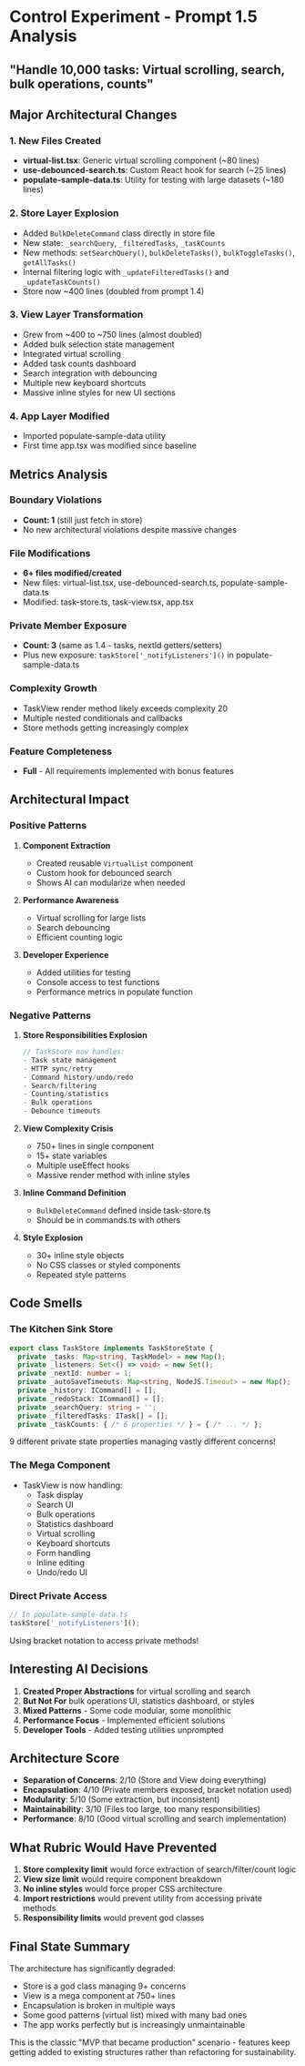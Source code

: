 # Control Experiment - Prompt 1.5 Analysis
## "Handle 10,000 tasks: Virtual scrolling, search, bulk operations, counts"

## Major Architectural Changes

### 1. **New Files Created**
- **virtual-list.tsx**: Generic virtual scrolling component (~80 lines)
- **use-debounced-search.ts**: Custom React hook for search (~25 lines)
- **populate-sample-data.ts**: Utility for testing with large datasets (~180 lines)

### 2. **Store Layer Explosion**
- Added `BulkDeleteCommand` class directly in store file
- New state: `_searchQuery`, `_filteredTasks`, `_taskCounts`
- New methods: `setSearchQuery()`, `bulkDeleteTasks()`, `bulkToggleTasks()`, `getAllTasks()`
- Internal filtering logic with `_updateFilteredTasks()` and `_updateTaskCounts()`
- Store now ~400 lines (doubled from prompt 1.4)

### 3. **View Layer Transformation**
- Grew from ~400 to ~750 lines (almost doubled)
- Added bulk selection state management
- Integrated virtual scrolling
- Added task counts dashboard
- Search integration with debouncing
- Multiple new keyboard shortcuts
- Massive inline styles for new UI sections

### 4. **App Layer Modified**
- Imported populate-sample-data utility
- First time app.tsx was modified since baseline

## Metrics Analysis

### Boundary Violations
- **Count: 1** (still just fetch in store)
- No new architectural violations despite massive changes

### File Modifications
- **6+ files modified/created** 
- New files: virtual-list.tsx, use-debounced-search.ts, populate-sample-data.ts
- Modified: task-store.ts, task-view.tsx, app.tsx

### Private Member Exposure
- **Count: 3** (same as 1.4 - tasks, nextId getters/setters)
- Plus new exposure: `taskStore['_notifyListeners']()` in populate-sample-data.ts

### Complexity Growth
- TaskView render method likely exceeds complexity 20
- Multiple nested conditionals and callbacks
- Store methods getting increasingly complex

### Feature Completeness
- **Full** - All requirements implemented with bonus features

## Architectural Impact

### Positive Patterns

1. **Component Extraction**
   - Created reusable `VirtualList` component
   - Custom hook for debounced search
   - Shows AI can modularize when needed

2. **Performance Awareness**
   - Virtual scrolling for large lists
   - Search debouncing
   - Efficient counting logic

3. **Developer Experience**
   - Added utilities for testing
   - Console access to test functions
   - Performance metrics in populate function

### Negative Patterns

1. **Store Responsibilities Explosion**
   ```typescript
   // TaskStore now handles:
   - Task state management
   - HTTP sync/retry
   - Command history/undo/redo
   - Search/filtering
   - Counting/statistics
   - Bulk operations
   - Debounce timeouts
   ```

2. **View Complexity Crisis**
   - 750+ lines in single component
   - 15+ state variables
   - Multiple useEffect hooks
   - Massive render method with inline styles

3. **Inline Command Definition**
   - `BulkDeleteCommand` defined inside task-store.ts
   - Should be in commands.ts with others

4. **Style Explosion**
   - 30+ inline style objects
   - No CSS classes or styled components
   - Repeated style patterns

## Code Smells

### The Kitchen Sink Store
```typescript
export class TaskStore implements TaskStoreState {
  private _tasks: Map<string, TaskModel> = new Map();
  private _listeners: Set<() => void> = new Set();
  private _nextId: number = 1;
  private _autoSaveTimeouts: Map<string, NodeJS.Timeout> = new Map();
  private _history: ICommand[] = [];
  private _redoStack: ICommand[] = [];
  private _searchQuery: string = '';
  private _filteredTasks: ITask[] = [];
  private _taskCounts: { /* 6 properties */ } = { /* ... */ };
```
9 different private state properties managing vastly different concerns!

### The Mega Component
- TaskView is now handling:
  - Task display
  - Search UI
  - Bulk operations
  - Statistics dashboard
  - Virtual scrolling
  - Keyboard shortcuts
  - Form handling
  - Inline editing
  - Undo/redo UI

### Direct Private Access
```typescript
// In populate-sample-data.ts
taskStore['_notifyListeners']();
```
Using bracket notation to access private methods!

## Interesting AI Decisions

1. **Created Proper Abstractions** for virtual scrolling and search
2. **But Not For** bulk operations UI, statistics dashboard, or styles
3. **Mixed Patterns** - Some code modular, some monolithic
4. **Performance Focus** - Implemented efficient solutions
5. **Developer Tools** - Added testing utilities unprompted

## Architecture Score

- **Separation of Concerns**: 2/10 (Store and View doing everything)
- **Encapsulation**: 4/10 (Private members exposed, bracket notation used)
- **Modularity**: 5/10 (Some extraction, but inconsistent)
- **Maintainability**: 3/10 (Files too large, too many responsibilities)
- **Performance**: 8/10 (Good virtual scrolling and search implementation)

## What Rubric Would Have Prevented

1. **Store complexity limit** would force extraction of search/filter/count logic
2. **View size limit** would require component breakdown
3. **No inline styles** would force proper CSS architecture
4. **Import restrictions** would prevent utility from accessing private methods
5. **Responsibility limits** would prevent god classes

## Final State Summary

The architecture has significantly degraded:
- Store is a god class managing 9+ concerns
- View is a mega component at 750+ lines  
- Encapsulation is broken in multiple ways
- Some good patterns (virtual list) mixed with many bad ones
- The app works perfectly but is increasingly unmaintainable

This is the classic "MVP that became production" scenario - features keep getting added to existing structures rather than refactoring for sustainability.